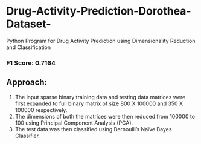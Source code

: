 # Drug-Activity-Prediction-Dorothea-Dataset-
Python Program for Drug Activity Prediction using Dimensionality Reduction and Classification

### F1 Score: 0.7164
## Approach:
1.  The input sparse binary training data and testing data matrices were first expanded to full binary matrix of size 800 X 100000 and 350 X 100000 respectively.
2. The dimensions of both the matrices were then reduced from 100000 to 100 using Principal Component Analysis (PCA).
3. The test data was then classified using Bernoulli’s Naïve Bayes Classifier.
